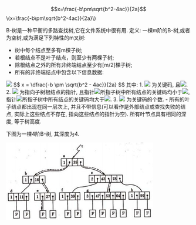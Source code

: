 <script type="text/javascript" src="http://cdn.bootcss.com/mathjax/2.6.1/MathJax.js?config=default"></script>

$$x=\frac{-b\pm\sqrt{b^2-4ac}}{2a}$$
\\(x=\frac{-b\pm\sqrt{b^2-4ac}}{2a}\\)

B-树是一种平衡的多路查找树,它在文件系统中很有用.
定义: 一棵m阶的B-树,或者为空树,或为满足下列特性的m叉树:
- 树中每个结点至多有m棵子树;
- 若根结点不是叶子结点，则至少有两棵子树;
- 除根结点之外的所有非终端结点至少有[m/2]棵子树;
- 所有的非终端结点中包含以下信息数据:
<img src="http://www.forkosh.com/mathtex.cgi? (n, A_0, K_1, A_1, K_2, A_2, ..., K_n, A_n)">
$$ x = \dfrac{-b \pm \sqrt{b^2 - 4ac}}{2a} $$
其中:
 1. <img src="http://www.forkosh.com/mathtex.cgi? K_i"> 为关键码, 且<img src="http://www.forkosh.com/mathtex.cgi? K_i < K_{i+1} (n = 1, 2, \ldots, n)">.
 2. <img src="http://www.forkosh.com/mathtex.cgi? A_i (i = 0, 1, 2, \ldots, n)"> 为指向子树根结点的指针, 且指针<img src="http://www.forkosh.com/mathtex.cgi? A_{i-1}">所指子树中所有结点的关键码均小于<img src="http://www.forkosh.com/mathtex.cgi? K_i (i = 1, 2, \ldots, n)">, 指针<img src="http://www.forkosh.com/mathtex.cgi? A_i">所指子树中所有结点的关键码均大于<img src="http://www.forkosh.com/mathtex.cgi? K_i (i = 1, 2, \ldots, n)">.
 3. <img src="http://www.forkosh.com/mathtex.cgi? n  \lceil{m/2}\rceil - 1 \le n \le m - 1"> 为关键码的个数.
- 所有的叶子结点都出现在同一层次上, 并且不带信息(可以看作是外部结点或查找失败的结点, 实际上这些结点不存在, 指向这些结点的指针为空). 所有叶节点具有相同的深度, 等于树高度.

下图为一棵4阶B-树, 其深度为4.

![](https://github.com/BrentHuang/code_kata/blob/master/data_structrue/b_tree.jpg)
